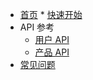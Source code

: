 * [首页](/) * [快速开始](getting-started.md)
* API 参考
    * [用户 API](api/users.md)
    * [产品 API](api/products.md)
* [常见问题](faq.md)
